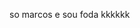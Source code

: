 so marcos e sou foda kkkkkk

<!---
mcmarcos230foda/mcmarcos230foda is a ✨ special ✨ repository because its `README.md` (this file) appears on your GitHub profile.
You can click the Preview link to take a look at your changes.
--->
